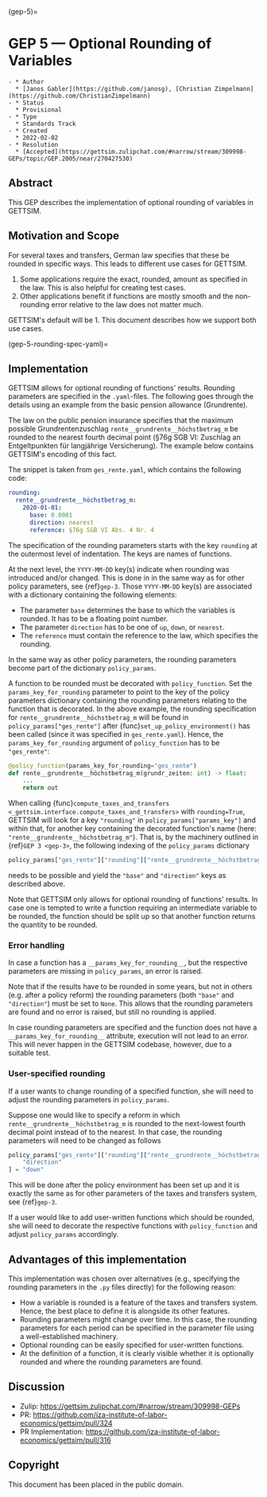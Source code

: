 (gep-5)=

# GEP 5 — Optional Rounding of Variables

```{list-table}
- * Author
  * [Janos Gabler](https://github.com/janosg), [Christian Zimpelmann](https://github.com/ChristianZimpelmann)
- * Status
  * Provisional
- * Type
  * Standards Track
- * Created
  * 2022-02-02
- * Resolution
  * [Accepted](https://gettsim.zulipchat.com/#narrow/stream/309998-GEPs/topic/GEP.2005/near/270427530)
```

## Abstract

This GEP describes the implementation of optional rounding of variables in GETTSIM.

## Motivation and Scope

For several taxes and transfers, German law specifies that these be rounded in specific
ways. This leads to different use cases for GETTSIM.

1. Some applications require the exact, rounded, amount as specified in the law. This is
   also helpful for creating test cases.
1. Other applications benefit if functions are mostly smooth and the non-rounding error
   relative to the law does not matter much.

GETTSIM's default will be 1. This document describes how we support both use cases.

(gep-5-rounding-spec-yaml)=

## Implementation

GETTSIM allows for optional rounding of functions' results. Rounding parameters are
specified in the `.yaml`-files. The following goes through the details using an example
from the basic pension allowance (Grundrente).

The law on the public pension insurance specifies that the maximum possible
Grundrentenzuschlag `rente__grundrente__höchstbetrag_m` be rounded to the nearest fourth
decimal point (§76g SGB VI: Zuschlag an Entgeltpunkten für langjährige Versicherung).
The example below contains GETTSIM's encoding of this fact.

The snippet is taken from `ges_rente.yaml`, which contains the following code:

```yaml
rounding:
  rente__grundrente__höchstbetrag_m:
    2020-01-01:
      base: 0.0001
      direction: nearest
      reference: §76g SGB VI Abs. 4 Nr. 4
```

The specification of the rounding parameters starts with the key `rounding` at the
outermost level of indentation. The keys are names of functions.

At the next level, the `YYYY-MM-DD` key(s) indicate when rounding was introduced and/or
changed. This is done in in the same way as for other policy parameters, see
{ref}`gep-3`. Those `YYYY-MM-DD` key(s) are associated with a dictionary containing the
following elements:

- The parameter `base` determines the base to which the variables is rounded. It has to
  be a floating point number.
- The parameter `direction` has to be one of `up`, `down`, or `nearest`.
- The `reference` must contain the reference to the law, which specifies the rounding.

In the same way as other policy parameters, the rounding parameters become part of the
dictionary `policy_params`.

A function to be rounded must be decorated with `policy_function`. Set the
`params_key_for_rounding` parameter to point to the key of the policy parameters
dictionary containing the rounding parameters relating to the function that is
decorated. In the above example, the rounding specification for
`rente__grundrente__höchstbetrag_m` will be found in `policy_params["ges_rente"]` after
{func}`set_up_policy_environment()` has been called (since it was specified in
`ges_rente.yaml`). Hence, the `params_key_for_rounding` argument of `policy_function`
has to be `"ges_rente"`:

```python
@policy_function(params_key_for_rounding="ges_rente")
def rente__grundrente__höchstbetrag_m(grundr_zeiten: int) -> float:
    ...
    return out
```

When calling
{func}`compute_taxes_and_transfers <_gettsim.interface.compute_taxes_and_transfers>`
with `rounding=True`, GETTSIM will look for a key `"rounding"` in
`policy_params["params_key"]` and within that, for another key containing the decorated
function's name (here: `"rente__grundrente__höchstbetrag_m"`). That is, by the machinery
outlined in {ref}`GEP 3 <gep-3>`, the following indexing of the `policy_params`
dictionary

```python
policy_params["ges_rente"]["rounding"]["rente__grundrente__höchstbetrag_m"]
```

needs to be possible and yield the `"base"` and `"direction"` keys as described above.

Note that GETTSIM only allows for optional rounding of functions' results. In case one
is tempted to write a function requiring an intermediate variable to be rounded, the
function should be split up so that another function returns the quantity to be rounded.

### Error handling

In case a function has a `__params_key_for_rounding__`, but the respective parameters
are missing in `policy_params`, an error is raised.

Note that if the results have to be rounded in some years, but not in others (e.g. after
a policy reform) the rounding parameters (both `"base"` and `"direction"`) must be set
to `None`. This allows that the rounding parameters are found and no error is raised,
but still no rounding is applied.

In case rounding parameters are specified and the function does not have a
`__params_key_for_rounding__` attribute, execution will not lead to an error. This will
never happen in the GETTSIM codebase, however, due to a suitable test.

### User-specified rounding

If a user wants to change rounding of a specified function, she will need to adjust the
rounding parameters in `policy_params`.

Suppose one would like to specify a reform in which `rente__grundrente__höchstbetrag_m`
is rounded to the next-lowest fourth decimal point instead of to the nearest. In that
case, the rounding parameters will need to be changed as follows

```python
policy_params["ges_rente"]["rounding"]["rente__grundrente__höchstbetrag_m"][
    "direction"
] = "down"
```

This will be done after the policy environment has been set up and it is exactly the
same as for other parameters of the taxes and transfers system, see {ref}`gep-3`.

If a user would like to add user-written functions which should be rounded, she will
need to decorate the respective functions with `policy_function` and adjust
`policy_params` accordingly.

## Advantages of this implementation

This implementation was chosen over alternatives (e.g., specifying the rounding
parameters in the `.py` files directly) for the following reason:

- How a variable is rounded is a feature of the taxes and transfers system. Hence, the
  best place to define it is alongside its other features.
- Rounding parameters might change over time. In this case, the rounding parameters for
  each period can be specified in the parameter file using a well-established machinery.
- Optional rounding can be easily specified for user-written functions.
- At the definition of a function, it is clearly visible whether it is optionally
  rounded and where the rounding parameters are found.

## Discussion

- Zulip: <https://gettsim.zulipchat.com/#narrow/stream/309998-GEPs>
- PR: <https://github.com/iza-institute-of-labor-economics/gettsim/pull/324>
- PR Implementation:
  <https://github.com/iza-institute-of-labor-economics/gettsim/pull/316>

## Copyright

This document has been placed in the public domain.
